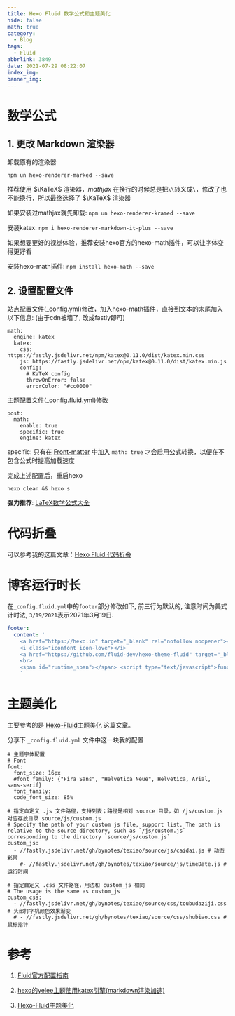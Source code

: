 ```yaml
---
title: Hexo Fluid 数学公式和主题美化
hide: false
math: true
category:
  - Blog
tags:
  - Fluid
abbrlink: 3849
date: 2021-07-29 08:22:07
index_img:
banner_img:
---
```


# 数学公式

## 1. 更改 Markdown 渲染器

卸载原有的渲染器

`npm un hexo-renderer-marked --save`

推荐使用 $\KaTeX$ 渲染器，$mathjax$ 在换行的时候总是把`\\`转义成`\`，修改了也不能换行，所以最终选择了 $\KaTeX$ 渲染器

如果安装过mathjax就先卸载: `npm un hexo-renderer-kramed --save`

安装katex: `npm i hexo-renderer-markdown-it-plus --save`

如果想要更好的视觉体验，推荐安装hexo官方的hexo-math插件，可以让字体变得更好看

安装hexo-math插件: `npm install hexo-math --save`

## 2. 设置配置文件

站点配置文件(\_config.yml)修改，加入hexo-math插件，直接到文本的末尾加入以下信息: (由于cdn被墙了, 改成fastly即可)

```
math:
  engine: katex
  katex:
    css: https://fastly.jsdelivr.net/npm/katex@0.11.0/dist/katex.min.css
    js: https://fastly.jsdelivr.net/npm/katex@0.11.0/dist/katex.min.js
    config:
      # KaTeX config
      throwOnError: false
      errorColor: "#cc0000"
```

主题配置文件(\_config.fluid.yml)修改

```
post:
  math:
    enable: true
    specific: true
    engine: katex
```

specific: 只有在 [Front-matter](https://hexo.io/zh-cn/docs/front-matter) 中加入 `math: true` 才会启用公式转换，以便在不包含公式时提高加载速度

完成上述配置后，重启hexo

```shell
hexo clean && hexo s
```

**强力推荐**: [LaTeX数学公式大全](https://www.luogu.com.cn/blog/IowaBattleship/latex-gong-shi-tai-quan)

# 代码折叠

可以参考我的这篇文章：[Hexo Fluid 代码折叠](/posts/44830/)

# 博客运行时长

在`_config.fluid.yml`中的`footer`部分修改如下, 前三行为默认的, 注意时间为美式计时法, `3/19/2021`表示2021年3月19日.
```_config.fluid.yml
footer:
  content: '
    <a href="https://hexo.io" target="_blank" rel="nofollow noopener"><span>Hexo</span></a>
    <i class="iconfont icon-love"></i>
    <a href="https://github.com/fluid-dev/hexo-theme-fluid" target="_blank" rel="nofollow noopener"><span>Fluid</span></a>
    <br>
    <span id="runtime_span"></span> <script type="text/javascript">function show_runtime(){window.setTimeout("show_runtime()",1000);X=new Date("3/19/2021 00:00:00");Y=new Date();T=(Y.getTime()-X.getTime());M=24*60*60*1000;a=T/M;A=Math.floor(a);b=(a-A)*24;B=Math.floor(b);c=(b-B)*60;C=Math.floor((b-B)*60);D=Math.floor((c-C)*60);runtime_span.innerHTML="小站已运行"+A+"天"+B+"小时"+C+"分"+D+"秒"}show_runtime();</script>
    `
```

# 主题美化

主要参考的是 [Hexo-Fluid主题美化](https://blog.csdn.net/weixin_43471926/article/details/109798811) 这篇文章。

分享下 `_config.fluid.yml` 文件中这一块我的配置

```
# 主题字体配置
# Font
font:
  font_size: 16px
  #font_family: {"Fira Sans", "Helvetica Neue", Helvetica, Arial, sans-serif}
  font_family:
  code_font_size: 85%

# 指定自定义 .js 文件路径，支持列表；路径是相对 source 目录，如 /js/custom.js 对应存放目录 source/js/custom.js
# Specify the path of your custom js file, support list. The path is relative to the source directory, such as `/js/custom.js` corresponding to the directory `source/js/custom.js`
custom_js:
  - //fastly.jsdelivr.net/gh/bynotes/texiao/source/js/caidai.js # 动态彩带
    #- //fastly.jsdelivr.net/gh/bynotes/texiao/source/js/timeDate.js # 运行时间

# 指定自定义 .css 文件路径，用法和 custom_js 相同
# The usage is the same as custom_js
custom_css:
  - //fastly.jsdelivr.net/gh/bynotes/texiao/source/css/toubudaziji.css # 头部打字机颜色效果渐变
  # - //fastly.jsdelivr.net/gh/bynotes/texiao/source/css/shubiao.css # 鼠标指针
```

# 参考

1. [Fluid官方配置指南](https://hexo.fluid-dev.com/docs/guide/#%E5%85%B3%E4%BA%8E%E6%8C%87%E5%8D%97)

2. [hexo的yelee主题使用katex引擎(markdown渲染加速)](https://blog.csdn.net/appleyuchi/article/details/92795620)

3. [Hexo-Fluid主题美化](https://blog.csdn.net/weixin_43471926/article/details/109798811)

